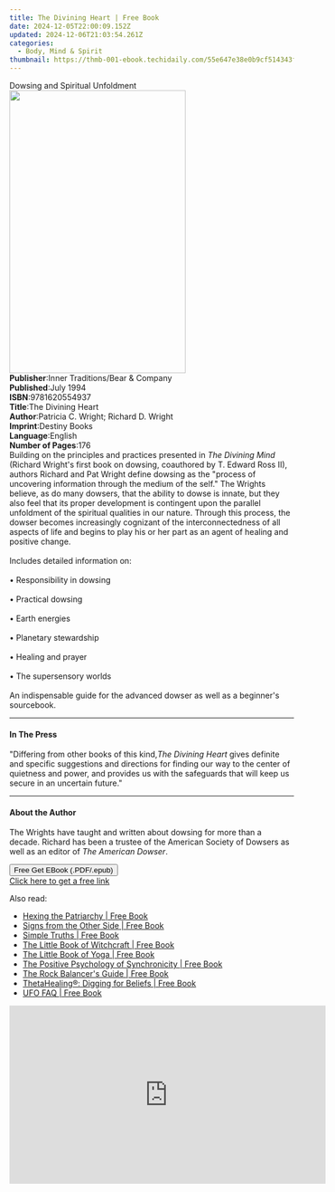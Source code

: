 ```yaml
---
title: The Divining Heart | Free Book
date: 2024-12-05T22:00:09.152Z
updated: 2024-12-06T21:03:54.261Z
categories:
  - Body, Mind & Spirit
thumbnail: https://thmb-001-ebook.techidaily.com/55e647e38e0b9cf514343f5847996c7e1a96b259f103583e04f5a3db38b1efa0.jpg
---
```

<main id="book-container">
  <div class="flex flex-col">
    <div class="book-brief flex-1 py-6 px-4 sm:p-6 md:py-10 md:px-8">
      <!-- brief-->
      <div class="book-brief-main">Dowsing and Spiritual Unfoldment</div>
    </div>
    <div
      class="book-meta-info flex-1 grid gap-4 col-start-1 col-end-3 row-start-1 sm:mb-6 sm:grid-cols-4 lg:gap-6 lg:col-start-2 lg:row-end-6 lg:row-span-6 lg:mb-0"
    >
      <div
        class="book-meta-info-left place-content-center mt-4 p-4 text-sm leading-6 col-start-2 col-span-2 dark:text-slate-400"
      >
        <img
          class="w-full h-500 object-cover rounded-lg sm:h-255 sm:col-span-2 lg:col-span-full"
          src="https://img-001-ebook.techidaily.com/2edd5e5c661999a95503cda07f65a81f9fffe5d5783436ab382508ce0adc757c.jpg"
          alt=""
          width="312"
          height="500"
        />
      </div>
      <div
        class="book-meta-info-right mt-2 col-start-1 row-start-2 col-span-3 self-center"
      >
        <!-- meta data  -->
        <div class="flex flex-col px-4 md:px-8">
          <div class="flex-1">
            <strong>Publisher</strong>:<span class="px-2"
              >Inner Traditions/Bear &amp; Company</span
            >
          </div>
          <div class="flex-1">
            <strong>Published</strong>:<span class="px-2">July 1994</span>
          </div>
          <div class="flex-1">
            <strong>ISBN</strong>:<span class="px-2">9781620554937</span>
          </div>
          <div class="flex-1">
            <strong>Title</strong>:<span class="px-2">The Divining Heart</span>
          </div>
          <div class="flex-1">
            <strong>Author</strong>:<span class="px-2"
              >Patricia C. Wright; Richard D. Wright</span
            >
          </div>
          <div class="flex-1">
            <strong>Imprint</strong>:<span class="px-2">Destiny Books</span>
          </div>
          <div class="flex-1">
            <strong>Language</strong>:<span class="px-2">English</span>
          </div>
          <div class="flex-1">
            <strong>Number of Pages</strong>:<span class="px-2">176</span>
          </div>
        </div>
      </div>
    </div>
    <div class="book-description flex-1 py-6 px-4 sm:p-6 md:py-10 md:px-8">
      <div class="book-description-main">
        <div accordion-content="" id="description">
          Building on the principles and practices presented in
          <i>The Divining Mind</i> (Richard Wright's first book on dowsing,
          coauthored by T. Edward Ross II), authors Richard and Pat Wright
          define dowsing as the "process of uncovering information through the
          medium of the self." The Wrights believe, as do many dowsers, that the
          ability to dowse is innate, but they also feel that its proper
          development is contingent upon the parallel unfoldment of the
          spiritual qualities in our nature. Through this process, the dowser
          becomes increasingly cognizant of the interconnectedness of all
          aspects of life and begins to play his or her part as an agent of
          healing and positive change. <br /><br />Includes detailed information
          on: <br /><br />• Responsibility in dowsing <br /><br />• Practical
          dowsing <br /><br />• Earth energies <br /><br />• Planetary
          stewardship <br /><br />• Healing and prayer <br /><br />• The
          supersensory worlds <br /><br />
          An indispensable guide for the advanced dowser as well as a beginner's
          sourcebook.
        </div>
        <div class="accordion-fader"></div>
      </div>
    </div>
    <div class="book-excerpts flex-1 py-6 px-4 sm:p-6 md:py-10 md:px-8">
      <!-- excerpts-->
      <div class="book-excerpts-main">
        <hr />
        <h4 class="placeholder placeholder-heading">
          <span>In The Press</span>
        </h4>
        <p>
          "Differing from other books of this kind,<i>The Divining Heart</i>
          gives definite and specific suggestions and directions for finding our
          way to the center of quietness and power, and provides us with the
          safeguards that will keep us secure in an uncertain future."
        </p>
      </div>
    </div>
    <div class="book-about-author flex-1 py-6 px-4 sm:p-6 md:py-10 md:px-8">
      <!-- about author-->
      <div class="book-main-author-main">
        <hr />
        <h4 class="placeholder placeholder-heading">
          <span>About the Author</span>
        </h4>
        <p>
          The Wrights have taught and written about dowsing for more than a
          decade. Richard has been a trustee of the American Society of Dowsers
          as well as an editor of <i>The American Dowser</i>.
        </p>
      </div>
    </div>
    <div class="book-free-get flex-1 py-6 px-4 sm:p-6 md:py-10 md:px-8">
      <button
        id="btn-free-get"
        class="bg-blue-500 hover:bg-blue-700 text-white font-bold py-2 px-4 rounded"
      >
        Free Get EBook (.PDF/.epub)
      </button>
      <div id="countdown-display" class="px-2 text-lg mt-2"></div>
      <a
        id="free-link"
        class="hidden bg-blue-500 hover:bg-blue-700 text-white font-bold py-2 px-4 rounded"
        href="https://www.ebooks.com/en-us/book/95782577/the-divining-heart/patricia-c-wright/"
        target="_blank"
        >Click here to get a free link</a
      >
    </div>
    <script>
      let countdownTime = 0;
      let countdownInterval = null;
      document
        .getElementById('btn-free-get')
        .addEventListener('click', startCountdown);
      function startCountdown() {
        countdownTime = new Date().getTime() + 60000 * 3;
        countdownInterval = setInterval(updateCountdown, 1000);
        document.getElementById('btn-free-get').disabled = true;
        document
          .getElementById('btn-free-get')
          .classList.add('bg-gray-500', 'cursor-not-allowed');
      }
      function updateCountdown() {
        let currentTime = new Date().getTime();
        let timeLeft = countdownTime - currentTime;
        let secondsLeft = Math.floor(timeLeft / 1000);
        document.getElementById('countdown-display').innerHTML =
          `Remaining time: ${secondsLeft} seconds.`;
        if (secondsLeft <= 0) {
          clearInterval(countdownInterval);
          document.getElementById('btn-free-get').classList.add('hidden');
          document.getElementById('free-link').classList.remove('hidden');
          document.getElementById('countdown-display').innerHTML = '';
        }
      }
    </script>
  </div>
</main>

<ins class="adsbygoogle"
      style="display:block"
      data-ad-client="ca-pub-7571918770474297"
      data-ad-slot="8358498916"
      data-ad-format="auto"
      data-full-width-responsive="true"></ins>
    

<span class="atpl-alsoreadstyle">Also read:</span>
<div><ul>
<li><a href="https://novels-ebooks.techidaily.com/209598114-9781580058735-hexing-the-patriarchy/"><u>Hexing the Patriarchy | Free Book</u></a></li>
<li><a href="https://novels-ebooks.techidaily.com/209597408-9781608685530-signs-from-the-other-side/"><u>Signs from the Other Side | Free Book</u></a></li>
<li><a href="https://novels-ebooks.techidaily.com/209597409-9781608686186-simple-truths/"><u>Simple Truths | Free Book</u></a></li>
<li><a href="https://novels-ebooks.techidaily.com/209598182-9781856754187-the-little-book-of-witchcraft/"><u>The Little Book of Witchcraft | Free Book</u></a></li>
<li><a href="https://novels-ebooks.techidaily.com/209598207-9781856754170-the-little-book-of-yoga/"><u>The Little Book of Yoga | Free Book</u></a></li>
<li><a href="https://novels-ebooks.techidaily.com/209597936-9781786783059-the-positive-psychology-of-synchronicity/"><u>The Positive Psychology of Synchronicity | Free Book</u></a></li>
<li><a href="https://novels-ebooks.techidaily.com/209597996-9781786783042-the-rock-balancers-guide/"><u>The Rock Balancer's Guide | Free Book</u></a></li>
<li><a href="https://novels-ebooks.techidaily.com/209597961-9781788173490-thetahealing-digging-for-beliefs/"><u>ThetaHealing®: Digging for Beliefs | Free Book</u></a></li>
<li><a href="https://novels-ebooks.techidaily.com/209597264-9781495082887-ufo-faq/"><u>UFO FAQ | Free Book</u></a></li>
</ul></div>

<!-- affiliate ads begin -->
<iframe width="560" height="315" src="https://www.youtube.com/embed/Jng92DT1n_Y?si=EdMRoNAFi0Q6mP7G" title="YouTube video player" frameborder="0" allow="accelerometer; autoplay; clipboard-write; encrypted-media; gyroscope; picture-in-picture; web-share" referrerpolicy="strict-origin-when-cross-origin" allowfullscreen></iframe>
<!-- affiliate ads end -->

